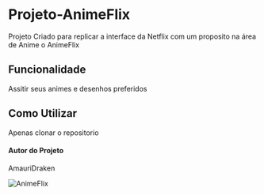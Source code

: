 # Projeto-AnimeFlix

Projeto Criado para replicar a interface da Netflix com um proposito na área de Anime o AnimeFlix

## Funcionalidade 

Assitir seus animes e desenhos preferidos 

## Como Utilizar

Apenas clonar o repositorio 

#### Autor do Projeto
AmauriDraken

<img align="center" alt="AnimeFlix" height="" width="" src="https://images-ext-1.discordapp.net/external/Y3JzjtxEUbNCAiSYL5d66MW7WkRnhQObwL9LXM15NGY/%3Fwidth%3D956%26height%3D469/https/media.discordapp.net/attachments/750730952384184330/933523887218642944/unknown.png">